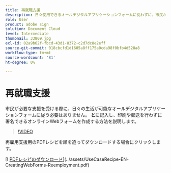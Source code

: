 ```yaml
---
title: 再就職支援
description: 日々使用できるオールデジタルアプリケーションフォームに従わずに、市民が必要な支援を受けられるよう支援
role: User
product: adobe sign
solution: Document Cloud
level: Intermediate
thumbnail: 33809.jpg
exl-id: 02a9b62f-fbcd-43d1-8372-c2d7dc8e2eff
source-git-commit: 018cbcfd1d1605a8ff175a0cda98f0bfb4d528a8
workflow-type: tm+mt
source-wordcount: '81'
ht-degree: 0%

---
```


# 再就職支援

市民が必要な支援を受ける際に、日々の生活が可能なオールデジタルアプリケーションフォームに従う必要はありません。 **と**&#x200B;に記入し、印刷や郵送を行わずに署名できるオンラインWebフォームを作成する方法を説明します。

>[!VIDEO](https://video.tv.adobe.com/v/33809?hidetitle=true)

再雇用支援用のPDFレシピを順を追ってダウンロードする場合にクリックします。

[! [PDFレシピのダウンロード](../assets/acrobat_PDF_96.png)](../assets/UseCaseRecipe-EN-CreatingWebForms-Reemployment.pdf)
